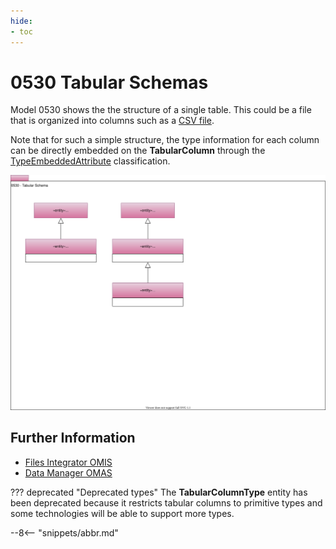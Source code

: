 ```yaml
---
hide:
- toc
---
```


<!-- SPDX-License-Identifier: CC-BY-4.0 -->
<!-- Copyright Contributors to the ODPi Egeria project. -->

# 0530 Tabular Schemas

Model 0530 shows the the structure of a single table. This could be a file that is organized into columns such as a [CSV file](/types/2/0220-Files-and-Folders).

Note that for such a simple structure, the type information for each column can be directly embedded on the **TabularColumn** through the [TypeEmbeddedAttribute](/types/5/0505-Schema-Attributes.md) classification.

![UML](0530-Tabular-Schemas.svg)


## Further Information

* [Files Integrator OMIS](/services/omis/files-integrator/overview)
* [Data Manager OMAS](/services/omas/data-manager/overview)



??? deprecated "Deprecated types"
    The **TabularColumnType** entity has been deprecated because it restricts tabular columns to primitive types and some technologies will be able to support more types.


--8<-- "snippets/abbr.md"